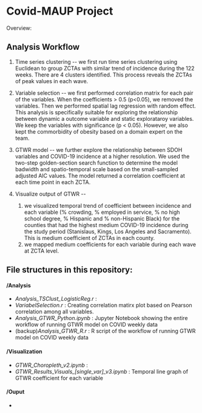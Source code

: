 # Covid-MAUP Project 
Overview:


## Analysis Workflow
1. Time series clustering -- we first run time series clustering using Euclidean to group ZCTAs with similar trend of incidence during the 122 weeks. There are 4 clusters identified. This process reveals the ZCTAs of peak values in each wave.

1. Variable selection -- we first performed correlation matrix for each pair of the variables. When the coefficients > 0.5 (p<0.05), we removed the variables. Then we performed spatial lag regression with random effect. This analysis is specifically suitable for exploring the relationship between dynamic a outcome variable and static explorataroy variables. We keep the variables with significance (p < 0.05). However, we also kept the commorbidity of obesity based on a domain expert on the team. 

1. GTWR model -- we further explore the relationship between SDOH variables and COVID-19 incidence at a higher resolution. We used the two-step golden-section search function to determine the model badwidth and spatio-temporal scale based on the small-sampled adjusted AIC values. The model returned a correlation coefficient at each time point in each ZCTA. 

1. Visualize output of GTWR --
     1) we visualized temporal trend of coefficient between incidence and each variable (% crowding, % employed in service, % no high school degree, % Hispanic and % non-Hispanic Black) for the counties that had the highest medium COVID-19 incidence during the study period (Stanislaus, Kings, Los Angeles and Sacramento). This is medium coefficient of ZCTAs in each county.
     2) we mapped medium coefficients for each variable during each wave at ZCTA level.


## File structures in this repository:

#### /Analysis
- *Analysis_TSClust_LogisticReg.r* : 
- *VariabelSelection.r* : Creating correlation matirx plot based on Pearson correlation among all variables.
- *Analysis_GTWR_Python.ipynb* : Jupyter Notebook showing the entire workflow of running GTWR model on COVID weekly data 
- (backup)*Analysis_GTWR_R.r* :   R script of the workflow of running GTWR model on COVID weekly data 

#### /Visualization
- *GTWR_Choropleth_v2.ipynb* :
- *GTWR_Results_Visuals_[single_var]_v3.ipynb* : Temporal line graph of GTWR coefficient for each variable

#### /Ouput
- 
